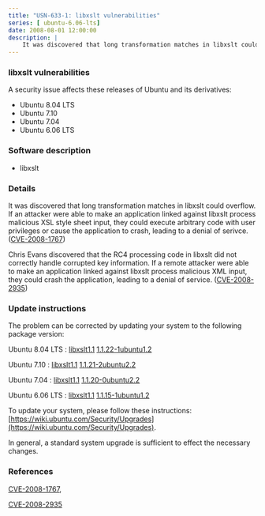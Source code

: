 ```yaml
---
title: "USN-633-1: libxslt vulnerabilities"
series: [ ubuntu-6.06-lts]
date: 2008-08-01 12:00:00
description: |
    It was discovered that long transformation matches in libxslt could overflow.  If an attacker were able to make an application linked against libxslt process malicious XSL style sheet input, they could execute arbitrary code with user privileges or cause the application to crash, leading to a denial of serivce. ([CVE-2008-1767](http://people.ubuntu.com/~ubuntu-security/cve/CVE-2008-1767))
--- 
```

 
 


### libxslt vulnerabilities

A security issue affects these releases of Ubuntu and its derivatives:

* Ubuntu 8.04 LTS
* Ubuntu 7.10
* Ubuntu 7.04
* Ubuntu 6.06 LTS

### Software description

* libxslt 

### Details

It was discovered that long transformation matches in libxslt could overflow. If an attacker were able to make an application linked against libxslt process malicious XSL style sheet input, they could execute arbitrary code with user privileges or cause the application to crash, leading to a denial of serivce. ([CVE-2008-1767](http://people.ubuntu.com/~ubuntu-security/cve/CVE-2008-1767))

Chris Evans discovered that the RC4 processing code in libxslt did not correctly handle corrupted key information. If a remote attacker were able to make an application linked against libxslt process malicious XML input, they could crash the application, leading to a denial of service. ([CVE-2008-2935](http://people.ubuntu.com/~ubuntu-security/cve/CVE-2008-2935)) 

### Update instructions

The problem can be corrected by updating your system to the following package version:

Ubuntu 8.04 LTS
 : [libxslt1.1](https://launchpad.net/ubuntu/+source/libxslt) <span> [1.1.22-1ubuntu1.2](https://launchpad.net/ubuntu/+source/libxslt/1.1.22-1ubuntu1.2) </span> 

Ubuntu 7.10
 : [libxslt1.1](https://launchpad.net/ubuntu/+source/libxslt) <span> [1.1.21-2ubuntu2.2](https://launchpad.net/ubuntu/+source/libxslt/1.1.21-2ubuntu2.2) </span> 

Ubuntu 7.04
 : [libxslt1.1](https://launchpad.net/ubuntu/+source/libxslt) <span> [1.1.20-0ubuntu2.2](https://launchpad.net/ubuntu/+source/libxslt/1.1.20-0ubuntu2.2) </span> 

Ubuntu 6.06 LTS
 : [libxslt1.1](https://launchpad.net/ubuntu/+source/libxslt) <span> [1.1.15-1ubuntu1.2](https://launchpad.net/ubuntu/+source/libxslt/1.1.15-1ubuntu1.2) </span> 

To update your system, please follow these instructions: [https://wiki.ubuntu.com/Security/Upgrades](https://wiki.ubuntu.com/Security/Upgrades).

In general, a standard system upgrade is sufficient to effect the necessary changes. 

### References

 
 [CVE-2008-1767](http://people.ubuntu.com/~ubuntu-security/cve/CVE-2008-1767), 

 [CVE-2008-2935](http://people.ubuntu.com/~ubuntu-security/cve/CVE-2008-2935)
 


